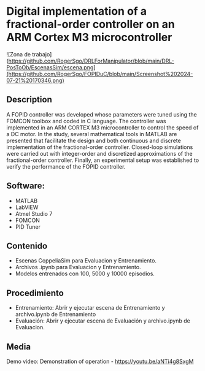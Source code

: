 
<h1> Digital implementation of a fractional-order controller on an ARM Cortex M3 microcontroller </h1>

![Zona de trabajo](https://github.com/RogerSgo/DRLForManipulator/blob/main/DRL-PosToOb/EscenasSim/escena.png](https://github.com/RogerSgo/FOPIDuC/blob/main/Screenshot%202024-07-21%20170346.png)
<h2> Description </h2>

A FOPID controller was developed whose parameters were tuned using the FOMCON toolbox and coded in C language. The controller was implemented in an ARM CORTEX M3 microcontroller to control the speed of a DC motor. In the study, several mathematical tools in MATLAB are presented that facilitate the design and both continuous and discrete implementation of the fractional-order controller. Closed-loop simulations were carried out with integer-order and discretized approximations of the fractional-order controller. Finally, an experimental setup was established to verify the performance of the FOPID controller.
<h2> Software: </h2>

- MATLAB
- LabVIEW
- Atmel Studio 7
- FOMCON
- PID Tuner
<h2> Contenido </h2>

- Escenas CoppeliaSim para Evaluacion y Entrenamiento.
- Archivos .ipynb para Evaluacion y Entrenamiento.
- Modelos entrenados con 100, 5000 y 10000 episodios.
<h2> Procedimiento </h2>

- Entrenamiento: Abrir y ejecutar escena de Entrenamiento y archivo.ipynb de Entrenamiento
- Evaluación: Abrir y ejecutar escena de Evaluación y archivo.ipynb de Evaluacion.
<h2> Media </h2>

Demo video: Demonstration of operation - https://youtu.be/aNTi4g8SxgM
